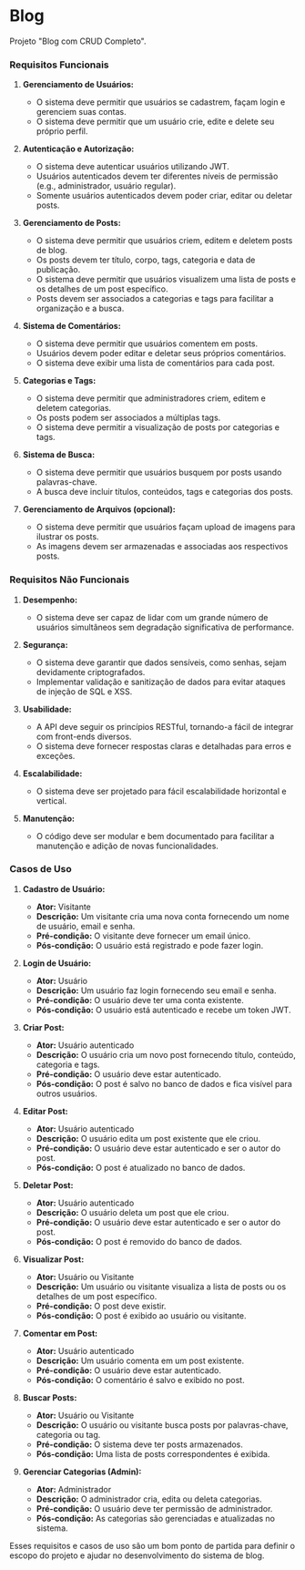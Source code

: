 # Blog

Projeto "Blog com CRUD Completo".

### **Requisitos Funcionais**

1. **Gerenciamento de Usuários:**
   - O sistema deve permitir que usuários se cadastrem, façam login e gerenciem suas contas.
   - O sistema deve permitir que um usuário crie, edite e delete seu próprio perfil.

2. **Autenticação e Autorização:**
   - O sistema deve autenticar usuários utilizando JWT.
   - Usuários autenticados devem ter diferentes níveis de permissão (e.g., administrador, usuário regular).
   - Somente usuários autenticados devem poder criar, editar ou deletar posts.

3. **Gerenciamento de Posts:**
   - O sistema deve permitir que usuários criem, editem e deletem posts de blog.
   - Os posts devem ter título, corpo, tags, categoria e data de publicação.
   - O sistema deve permitir que usuários visualizem uma lista de posts e os detalhes de um post específico.
   - Posts devem ser associados a categorias e tags para facilitar a organização e a busca.

4. **Sistema de Comentários:**
   - O sistema deve permitir que usuários comentem em posts.
   - Usuários devem poder editar e deletar seus próprios comentários.
   - O sistema deve exibir uma lista de comentários para cada post.

5. **Categorias e Tags:**
   - O sistema deve permitir que administradores criem, editem e deletem categorias.
   - Os posts podem ser associados a múltiplas tags.
   - O sistema deve permitir a visualização de posts por categorias e tags.

6. **Sistema de Busca:**
   - O sistema deve permitir que usuários busquem por posts usando palavras-chave.
   - A busca deve incluir títulos, conteúdos, tags e categorias dos posts.

7. **Gerenciamento de Arquivos (opcional):**
   - O sistema deve permitir que usuários façam upload de imagens para ilustrar os posts.
   - As imagens devem ser armazenadas e associadas aos respectivos posts.

### **Requisitos Não Funcionais**

1. **Desempenho:**
   - O sistema deve ser capaz de lidar com um grande número de usuários simultâneos sem degradação significativa de performance.

2. **Segurança:**
   - O sistema deve garantir que dados sensíveis, como senhas, sejam devidamente criptografados.
   - Implementar validação e sanitização de dados para evitar ataques de injeção de SQL e XSS.

3. **Usabilidade:**
   - A API deve seguir os princípios RESTful, tornando-a fácil de integrar com front-ends diversos.
   - O sistema deve fornecer respostas claras e detalhadas para erros e exceções.

4. **Escalabilidade:**
   - O sistema deve ser projetado para fácil escalabilidade horizontal e vertical.

5. **Manutenção:**
   - O código deve ser modular e bem documentado para facilitar a manutenção e adição de novas funcionalidades.

### **Casos de Uso**

1. **Cadastro de Usuário:**
   - **Ator:** Visitante
   - **Descrição:** Um visitante cria uma nova conta fornecendo um nome de usuário, email e senha.
   - **Pré-condição:** O visitante deve fornecer um email único.
   - **Pós-condição:** O usuário está registrado e pode fazer login.

2. **Login de Usuário:**
   - **Ator:** Usuário
   - **Descrição:** Um usuário faz login fornecendo seu email e senha.
   - **Pré-condição:** O usuário deve ter uma conta existente.
   - **Pós-condição:** O usuário está autenticado e recebe um token JWT.

3. **Criar Post:**
   - **Ator:** Usuário autenticado
   - **Descrição:** O usuário cria um novo post fornecendo título, conteúdo, categoria e tags.
   - **Pré-condição:** O usuário deve estar autenticado.
   - **Pós-condição:** O post é salvo no banco de dados e fica visível para outros usuários.

4. **Editar Post:**
   - **Ator:** Usuário autenticado
   - **Descrição:** O usuário edita um post existente que ele criou.
   - **Pré-condição:** O usuário deve estar autenticado e ser o autor do post.
   - **Pós-condição:** O post é atualizado no banco de dados.

5. **Deletar Post:**
   - **Ator:** Usuário autenticado
   - **Descrição:** O usuário deleta um post que ele criou.
   - **Pré-condição:** O usuário deve estar autenticado e ser o autor do post.
   - **Pós-condição:** O post é removido do banco de dados.

6. **Visualizar Post:**
   - **Ator:** Usuário ou Visitante
   - **Descrição:** Um usuário ou visitante visualiza a lista de posts ou os detalhes de um post específico.
   - **Pré-condição:** O post deve existir.
   - **Pós-condição:** O post é exibido ao usuário ou visitante.

7. **Comentar em Post:**
   - **Ator:** Usuário autenticado
   - **Descrição:** Um usuário comenta em um post existente.
   - **Pré-condição:** O usuário deve estar autenticado.
   - **Pós-condição:** O comentário é salvo e exibido no post.

8. **Buscar Posts:**
   - **Ator:** Usuário ou Visitante
   - **Descrição:** O usuário ou visitante busca posts por palavras-chave, categoria ou tag.
   - **Pré-condição:** O sistema deve ter posts armazenados.
   - **Pós-condição:** Uma lista de posts correspondentes é exibida.

9. **Gerenciar Categorias (Admin):**
   - **Ator:** Administrador
   - **Descrição:** O administrador cria, edita ou deleta categorias.
   - **Pré-condição:** O usuário deve ter permissão de administrador.
   - **Pós-condição:** As categorias são gerenciadas e atualizadas no sistema.

Esses requisitos e casos de uso são um bom ponto de partida para definir o escopo do projeto e ajudar no desenvolvimento do sistema de blog.
